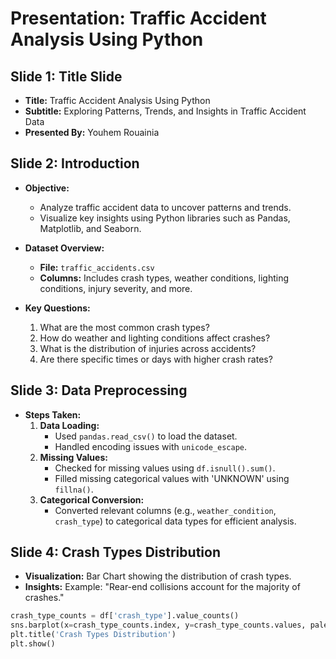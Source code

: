 # Presentation: Traffic Accident Analysis Using Python

## Slide 1: Title Slide

- **Title:** Traffic Accident Analysis Using Python
- **Subtitle:** Exploring Patterns, Trends, and Insights in Traffic Accident Data
- **Presented By:** Youhem Rouainia

## Slide 2: Introduction

- **Objective:**
  - Analyze traffic accident data to uncover patterns and trends.
  - Visualize key insights using Python libraries such as Pandas, Matplotlib, and Seaborn.

- **Dataset Overview:**
  - **File:** `traffic_accidents.csv`
  - **Columns:** Includes crash types, weather conditions, lighting conditions, injury severity, and more.

- **Key Questions:**
  1. What are the most common crash types?
  2. How do weather and lighting conditions affect crashes?
  3. What is the distribution of injuries across accidents?
  4. Are there specific times or days with higher crash rates?

## Slide 3: Data Preprocessing

- **Steps Taken:**
  1. **Data Loading:**
     - Used `pandas.read_csv()` to load the dataset.
     - Handled encoding issues with `unicode_escape`.
  2. **Missing Values:**
     - Checked for missing values using `df.isnull().sum()`.
     - Filled missing categorical values with 'UNKNOWN' using `fillna()`.
  3. **Categorical Conversion:**
     - Converted relevant columns (e.g., `weather_condition`, `crash_type`) to categorical data types for efficient analysis.

## Slide 4: Crash Types Distribution

- **Visualization:** Bar Chart showing the distribution of crash types.
- **Insights:** Example: "Rear-end collisions account for the majority of crashes."

```python
crash_type_counts = df['crash_type'].value_counts()
sns.barplot(x=crash_type_counts.index, y=crash_type_counts.values, palette='viridis')
plt.title('Crash Types Distribution')
plt.show()
